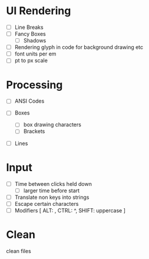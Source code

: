 # UI Rendering
- [ ] Line Breaks
- [ ] Fancy Boxes
    - [ ] Shadows
- [ ] Rendering glyph in code for background drawing etc
- [ ] font units per em
- [ ] pt to px scale

# Processing
- [ ] ANSI Codes
- [ ] Boxes
    - [ ] box drawing characters
    - [ ] Brackets
- [ ] Lines


# Input
- [ ] Time between clicks held down
    - [ ] larger time before start
- [ ] Translate non keys into strings
- [ ] Escape certain characters
- [ ] Modifiers [ ALT: , CTRL: ^, SHIFT: uppercase ]

# Clean
clean files
